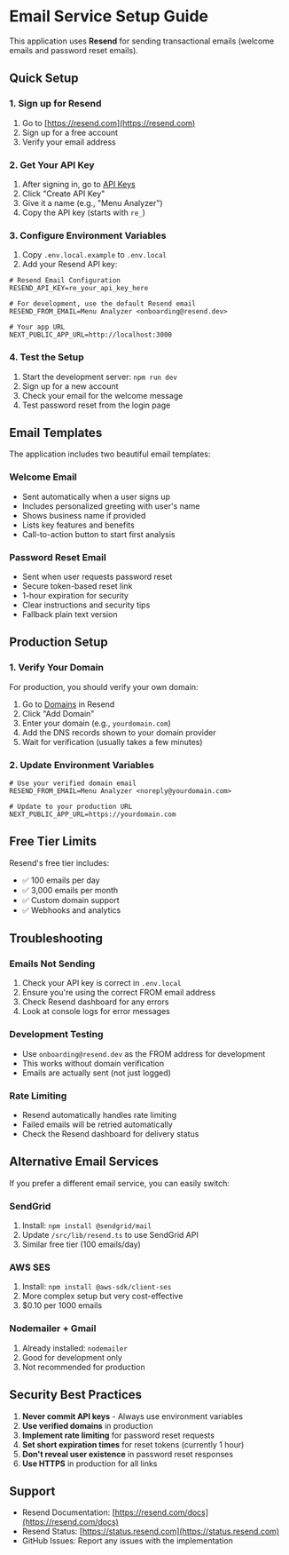 # Email Service Setup Guide

This application uses **Resend** for sending transactional emails (welcome emails and password reset emails).

## Quick Setup

### 1. Sign up for Resend
1. Go to [https://resend.com](https://resend.com)
2. Sign up for a free account
3. Verify your email address

### 2. Get Your API Key
1. After signing in, go to [API Keys](https://resend.com/api-keys)
2. Click "Create API Key"
3. Give it a name (e.g., "Menu Analyzer")
4. Copy the API key (starts with `re_`)

### 3. Configure Environment Variables
1. Copy `.env.local.example` to `.env.local`
2. Add your Resend API key:

```env
# Resend Email Configuration
RESEND_API_KEY=re_your_api_key_here

# For development, use the default Resend email
RESEND_FROM_EMAIL=Menu Analyzer <onboarding@resend.dev>

# Your app URL
NEXT_PUBLIC_APP_URL=http://localhost:3000
```

### 4. Test the Setup
1. Start the development server: `npm run dev`
2. Sign up for a new account
3. Check your email for the welcome message
4. Test password reset from the login page

## Email Templates

The application includes two beautiful email templates:

### Welcome Email
- Sent automatically when a user signs up
- Includes personalized greeting with user's name
- Shows business name if provided
- Lists key features and benefits
- Call-to-action button to start first analysis

### Password Reset Email
- Sent when user requests password reset
- Secure token-based reset link
- 1-hour expiration for security
- Clear instructions and security tips
- Fallback plain text version

## Production Setup

### 1. Verify Your Domain
For production, you should verify your own domain:

1. Go to [Domains](https://resend.com/domains) in Resend
2. Click "Add Domain"
3. Enter your domain (e.g., `yourdomain.com`)
4. Add the DNS records shown to your domain provider
5. Wait for verification (usually takes a few minutes)

### 2. Update Environment Variables
```env
# Use your verified domain email
RESEND_FROM_EMAIL=Menu Analyzer <noreply@yourdomain.com>

# Update to your production URL
NEXT_PUBLIC_APP_URL=https://yourdomain.com
```

## Free Tier Limits
Resend's free tier includes:
- ✅ 100 emails per day
- ✅ 3,000 emails per month
- ✅ Custom domain support
- ✅ Webhooks and analytics

## Troubleshooting

### Emails Not Sending
1. Check your API key is correct in `.env.local`
2. Ensure you're using the correct FROM email address
3. Check Resend dashboard for any errors
4. Look at console logs for error messages

### Development Testing
- Use `onboarding@resend.dev` as the FROM address for development
- This works without domain verification
- Emails are actually sent (not just logged)

### Rate Limiting
- Resend automatically handles rate limiting
- Failed emails will be retried automatically
- Check the Resend dashboard for delivery status

## Alternative Email Services

If you prefer a different email service, you can easily switch:

### SendGrid
1. Install: `npm install @sendgrid/mail`
2. Update `/src/lib/resend.ts` to use SendGrid API
3. Similar free tier (100 emails/day)

### AWS SES
1. Install: `npm install @aws-sdk/client-ses`
2. More complex setup but very cost-effective
3. $0.10 per 1000 emails

### Nodemailer + Gmail
1. Already installed: `nodemailer`
2. Good for development only
3. Not recommended for production

## Security Best Practices

1. **Never commit API keys** - Always use environment variables
2. **Use verified domains** in production
3. **Implement rate limiting** for password reset requests
4. **Set short expiration times** for reset tokens (currently 1 hour)
5. **Don't reveal user existence** in password reset responses
6. **Use HTTPS** in production for all links

## Support

- Resend Documentation: [https://resend.com/docs](https://resend.com/docs)
- Resend Status: [https://status.resend.com](https://status.resend.com)
- GitHub Issues: Report any issues with the implementation
